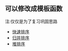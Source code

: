 ## 可以修改成模板函数
注:仅仅是为了复习巩固思路

* [快速排序](quickSort.cpp)
* [归并排序](mergeSort.cpp)
* [堆排序](heapSort.cpp)



